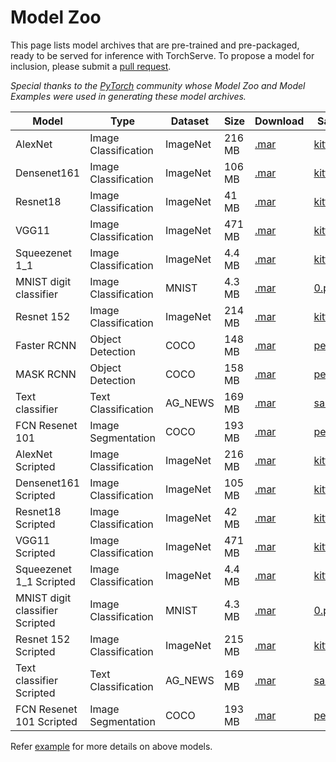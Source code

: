 # Model Zoo

This page lists model archives that are pre-trained and pre-packaged, ready to be served for inference with TorchServe.
To propose a model for inclusion, please submit a [pull request](https://github.com/pytorch/serve/pulls).

*Special thanks to the [PyTorch](https://pytorch.org/) community whose Model Zoo and Model Examples were used in generating these model archives.*


| Model | Type | Dataset | Size | Download | Sample Input| Model mode |
| --- | --- | --- | --- | --- | --- | --- |
| AlexNet | Image Classification | ImageNet | 216 MB | [.mar](https://torchserve.pytorch.org/mar_files/alexnet.mar) | [kitten.jpg](../examples/image_classifier/kitten.jpg) |Eager|
| Densenet161 | Image Classification | ImageNet | 106 MB | [.mar](https://torchserve.pytorch.org/mar_files/densenet161.mar) | [kitten.jpg](../examples/image_classifier/kitten.jpg) |Eager|
| Resnet18 | Image Classification | ImageNet | 41 MB | [.mar](https://torchserve.pytorch.org/mar_files/resnet-18.mar) | [kitten.jpg](../examples/image_classifier/kitten.jpg) |Eager|
| VGG11 | Image Classification | ImageNet | 471 MB | [.mar](https://torchserve.pytorch.org/mar_files/vgg11_v2.mar) | [kitten.jpg](../examples/image_classifier/kitten.jpg) |Eager|
| Squeezenet 1_1 | Image Classification | ImageNet | 4.4 MB | [.mar](https://torchserve.pytorch.org/mar_files/squeezenet1_1.mar) | [kitten.jpg](../examples/image_classifier/kitten.jpg) |Eager|
| MNIST digit classifier | Image Classification | MNIST | 4.3 MB | [.mar](https://torchserve.pytorch.org/mar_files/mnist_v2.mar) | [0.png](../examples/image_classifier/mnist/test_data/0.png) |Eager|
| Resnet 152 |Image Classification | ImageNet | 214 MB | [.mar](https://torchserve.pytorch.org/mar_files/resnet-152-batch_v2.mar) | [kitten.jpg](../examples/image_classifier/kitten.jpg) |Eager|
| Faster RCNN | Object Detection | COCO | 148 MB | [.mar](https://torchserve.pytorch.org/mar_files/fastrcnn.mar) | [persons.jpg](../examples/object_detector/persons.jpg) |Eager|
| MASK RCNN | Object Detection | COCO | 158 MB | [.mar](https://torchserve.pytorch.org/mar_files/maskrcnn.mar) | [persons.jpg](../examples/object_detector/persons.jpg) |Eager|
| Text classifier | Text Classification | AG_NEWS | 169 MB | [.mar](https://torchserve.pytorch.org/mar_files/my_text_classifier_v2.mar) | [sample_text.txt](../examples/text_classification/sample_text.txt) |Eager|
| FCN Resenet 101 | Image Segmentation | COCO | 193 MB | [.mar](https://torchserve.pytorch.org/mar_files/fcn_resnet_101.mar) | [persons.jpg](../examples/image_segmenter/fcn/persons.jpg) |Eager|
| AlexNet Scripted | Image Classification | ImageNet | 216 MB | [.mar](https://torchserve.pytorch.org/mar_files/alexnet_scripted.mar) | [kitten.jpg](../examples/image_classifier/kitten.jpg) |Torchscripted |
| Densenet161 Scripted| Image Classification | ImageNet | 105 MB | [.mar](https://torchserve.pytorch.org/mar_files/densenet161_scripted.mar) | [kitten.jpg](../examples/image_classifier/kitten.jpg) |Torchscripted |
| Resnet18 Scripted| Image Classification | ImageNet | 42 MB | [.mar](https://torchserve.pytorch.org/mar_files/resnet-18_scripted.mar) | [kitten.jpg](../examples/image_classifier/kitten.jpg) |Torchscripted |
| VGG11 Scripted| Image Classification | ImageNet | 471 MB | [.mar](https://torchserve.pytorch.org/mar_files/vgg11_scripted.mar) | [kitten.jpg](../examples/image_classifier/kitten.jpg) |Torchscripted |
| Squeezenet 1_1 Scripted | Image Classification | ImageNet | 4.4 MB | [.mar](https://torchserve.pytorch.org/mar_files/squeezenet1_1_scripted.mar) | [kitten.jpg](../examples/image_classifier/kitten.jpg) |Torchscripted |
| MNIST digit classifier Scripted | Image Classification | MNIST | 4.3 MB | [.mar](https://torchserve.pytorch.org/mar_files/mnist_scripted_v2.mar) | [0.png](../examples/image_classifier/mnist/test_data/0.png) |Torchscripted |
| Resnet 152 Scripted |Image Classification | ImageNet | 215 MB | [.mar](https://torchserve.pytorch.org/mar_files/resnet-152-scripted_v2.mar) | [kitten.jpg](../examples/image_classifier/kitten.jpg) |Torchscripted |
| Text classifier Scripted | Text Classification | AG_NEWS | 169 MB | [.mar](https://torchserve.pytorch.org/mar_files/my_text_classifier_scripted_v2.mar) | [sample_text.txt](../examples/text_classification/sample_text.txt) |Torchscripted |
| FCN Resenet 101 Scripted | Image Segmentation | COCO | 193 MB | [.mar](https://torchserve.pytorch.org/mar_files/fcn_resnet_101_scripted.mar) | [persons.jpg](../examples/image_segmenter/fcn/persons.jpg) |Torchscripted |

Refer [example](../examples) for more details on above models.
